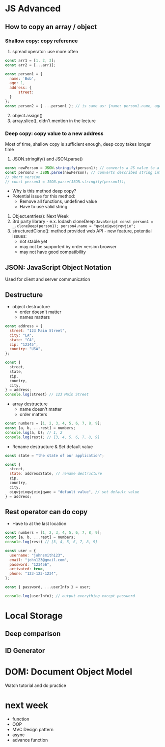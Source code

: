 # JS Advanced
## How to copy an array / object
### Shallow copy: copy reference
1. spread operator: use more often
  ``` JavaScript
  const arr1 = [1, 2, 3];
  const arr2 = [...arr1];

  const person1 = {
    name: 'Bob',
    age: 1,
    address: {
        street: 
    }
  };
  const person2 = { ...person1 }; // is same as: {name: person1.name, age: person1.age, }
  ```
2. object.assign()
3. array.slice(), didn't mention in the lecture
### Deep copy: copy value to a new address
Most of time, shallow copy is sufficient enough, deep copy takes longer time
  1. JSON.stringify() and JSON.parse()
  ``` JavaScript
  const newPerson = JSON.stringify(person1); // converts a JS value to a JSON string
  const person3 = JSON.parse(newPerson); // converts described string into a JS value or object
  // short version
  // const person3 = JSON.parse(JSON.stringify(person1));
  ```
  - Why is this method deep copy?
  - Potential issue for this method:
    - Remove all functions, undefined value
    - Have to use valid string
  1. Object.entries(): Next Week
  2. 3rd party library
    - e.x. lodash cloneDeep
    ``` JavaScript
    const person4 = _.cloneDeep(person1);
    person4.name = "qwoieiqwojrqwjio";
    ```
  3. structuredClone(): method provided web API
    - new feature, potential issues:
      - not stable yet
      - may not be supported by order version browser
      - may not have good compatibility
## JSON: JavaScript Object Notation
Used for client and server communication
## Destructure
- object destructure
  - order doesn't matter
  - names matters
``` JavaScript
const address = {
  street: "123 Main Street",
  city: "LA",
  state: "CA",
  zip: "12345",
  country: "USA",
};

const {
  street,
  state,
  zip,
  country,
  city,
} = address;
console.log(street) // 123 Main Street
```
- array destructure
  - name doesn't matter
  - order matters
``` JavaScript
const numbers = [1, 2, 3, 4, 5, 6, 7, 8, 9];
const [a, b, ...rest] = numbers;
console.log(a, b); // 1, 2
console.log(rest); // [3, 4, 5, 6, 7, 8, 9]
```
- Rename destructure & Set default value
``` JavaScript
const state = "the state of our application";

const {
  street,
  state: addressState, // rename destructure 
  zip,
  country,
  city,
  oiqwjeioqwjeiojqwoe = "default value", // set default value
} = address;
```
## Rest operator can do copy
- Have to at the last location
``` JavaScript
const numbers = [1, 2, 3, 4, 5, 6, 7, 8, 9];
const [a, b, ...rest] = numbers;
console.log(rest) // [3, 4, 5, 6, 7, 8, 9]

const user = {
  username: "johnsmith123",
  email: "john123@gmail.com",
  password: "123456",
  activated: true,
  phone: "123-123-1234",
};

const { password, ...userInfo } = user;

console.log(userInfo); // output everything except password
```
# Local Storage
## Deep comparison
## ID Generator
# DOM: Document Object Model
Watch tutorial and do practice 
# next week
- function
- OOP
- MVC Design pattern
- async
- advance function
